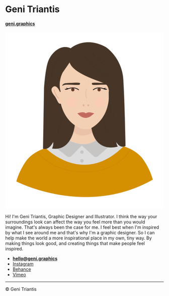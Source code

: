 # Geni Triantis

#### [geni.graphics](https://geni.graphics)

![illustration of me](images/geni.svg)

Hi! I'm Geni Triantis, Graphic Designer and Illustrator. I think the way your surroundings look can affect the way you feel more than you would imagine. That's always been the case for me. I feel best when I'm inspired by what I see around me and that's why I'm a graphic designer. So I can help make the world a more inspirational place in my own, tiny way. By making things look good, and creating things that make people feel inspired.


- **[hello@geni.graphics](mailto:hello@geni.graphics)**
- [Instagram](https://www.instagram.com/striped_daisies/)
- [Behance](https://www.behance.net/tria00071e4c)
- [Vimeo](https://vimeo.com/geni56681106)

---

© Geni Triantis
